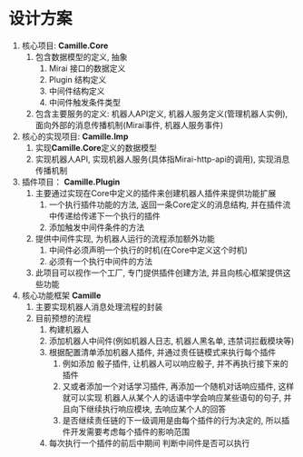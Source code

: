 ﻿# 设计方案

1. 核心项目: **Camille.Core**
    1. 包含数据模型的定义, 抽象
        1. Mirai 接口的数据定义
        2. Plugin 结构定义
        3. 中间件结构定义
        4. 中间件触发条件类型
    2. 包含主要服务的定义: 机器人API定义, 机器人服务定义(管理机器人实例), 面向外部的消息传播机制(Mirai事件,
       机器人服务事件)
2. 核心的实现项目: **Camille.Imp**
    1. 实现**Camille.Core**定义的数据模型
    2. 实现机器人API, 实现机器人服务(具体指Mirai-http-api的调用), 实现消息传播机制
3. 插件项目： **Camille.Plugin**
    1. 主要通过实现在Core中定义的插件来创建机器人插件来提供功能扩展
        1. 一个执行插件功能的方法, 返回一条Core定义的消息结构, 并在插件流中传递给传递下一个执行的插件
        2. 添加触发中间件条件的方法
    2. 提供中间件实现, 为机器人运行的流程添加额外功能
        1. 中间件必须声明一个执行的时机(在Core中定义这个时机)
        2. 必须有一个执行中间件的方法
    3. 此项目可以视作一个工厂, 专门提供插件创建方法, 并且向核心框架提供这些功能
4. 核心功能框架 **Camille**
    1. 主要实现机器人消息处理流程的封装
    2. 目前预想的流程
        1. 构建机器人
        2. 添加机器人中间件(例如机器人日志, 机器人黑名单, 违禁词拦截模块等)
        3. 根据配置清单添加机器人插件, 并通过责任链模式来执行每个插件
            1. 例如添加 骰子插件, 让机器人可以响应骰子, 并不再执行接下来的插件
            2. 又或者添加一个对话学习插件, 再添加一个随机对话响应插件, 这样就可以实现 机器人从某个人的话语中学会响应某些语句的句子,
               并且向下继续执行响应模块, 去响应某个人的回答
            3. 是否继续责任链的下一级调用是由每个插件的行为决定的, 所以插件开发需要考虑每个插件的影响范围
        4. 每次执行一个插件的前后中期间 判断中间件是否可以执行